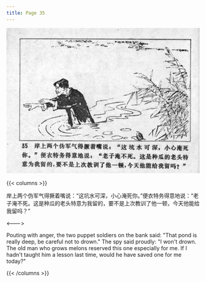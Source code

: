 ```yaml
---
title: Page 35
---
```


![niqiu page](./../../images/niqiu/seifert0397_nqkg_0039_035.jpg)

{{< columns >}}

岸上两个伪军气得撅着嘴说：“这坑水可深，小心淹死你。”便衣特务得意地说：“老子淹不死。这是种瓜的老头特意为我留的，要不是上次教训了他一顿，今天他能给我留吗？”

<--->

Pouting with anger, the two puppet soldiers on the bank said: "That pond is really deep, be careful not to drown." The spy said proudly: "I won't drown. The old man who grows melons reserved this one especially for me. If I hadn't taught him a lesson last time, would he have saved one for me today?"

{{< /columns >}}
